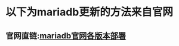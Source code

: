 # 以下为mariadb更新的方法来自官网

## 官网直链:[mariadb官网各版本部署](https://mariadb.com/docs/server/deploy/ "mariadb官网各版本部署")